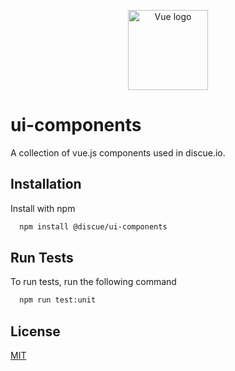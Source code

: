 
<p align="center"><a href="https://www.discue.io/" target="_blank" rel="noopener noreferrer"><img width="128" src="https://www.discue.io/icons-fire-no-badge-square/web/icon-192.png" alt="Vue logo"></a></p>

# ui-components

A collection of vue.js components used in discue.io.

## Installation

Install with npm

```bash
  npm install @discue/ui-components
```
    
## Run Tests

To run tests, run the following command

```bash
  npm run test:unit
```

## License

[MIT](https://choosealicense.com/licenses/mit/)

